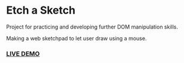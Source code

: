 # Etch a Sketch

Project for practicing and developing further DOM manipulation skills.

Making a web sketchpad to let user draw using a mouse.

### [LIVE DEMO](https://gokhanturgut.github.io/etch-a-sketch/)
